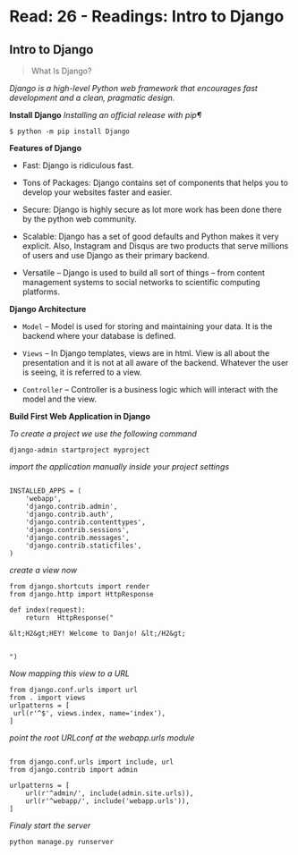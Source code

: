 # Read: 26 - Readings: Intro to Django



## Intro to Django

> What Is Django?

*Django is a high-level Python web framework that encourages fast development and a clean, pragmatic design.*

**Install Django**
*Installing an official release with pip¶*

```
$ python -m pip install Django

```


**Features of Django**
- Fast: Django is ridiculous fast.
- Tons of Packages: Django contains set of components that helps you to develop your websites faster and easier.
- Secure: Django is highly secure as lot more work has been done there by the python web community.

- Scalable: Django has a set of good defaults and Python makes it very explicit. Also, Instagram and Disqus are two products that serve millions of users and use Django as their primary backend.

- Versatile – Django is used to build all sort of things – from content management systems to social networks to scientific computing platforms.

**Django Architecture**

* `Model` –  Model is used for storing and maintaining your data. It is the backend where your database is defined.

* `Views` – In Django templates, views are in html. View is all about the presentation and it is not at all aware of the backend. Whatever the user is seeing, it is referred to a view.

* `Controller` – Controller is a business logic which will interact with the model and the view.


**Build First Web Application in Django**

*To create a project we use the following command*

```
django-admin startproject myproject
```

*import the application manually inside your project settings*

```

INSTALLED_APPS = (
    'webapp',
    'django.contrib.admin',
    'django.contrib.auth',
    'django.contrib.contenttypes',
    'django.contrib.sessions',
    'django.contrib.messages',
    'django.contrib.staticfiles',
)
```

*create a view now*

```
from django.shortcuts import render
from django.http import HttpResponse
 
def index(request):
    return  HttpResponse("
 
&lt;H2&gt;HEY! Welcome to Danjo! &lt;/H2&gt;
 
 
")

```

*Now mapping this view to a URL*

```
from django.conf.urls import url
from . import views
urlpatterns = [
 url(r'^$', views.index, name='index'),
]

```

*point the root URLconf at the webapp.urls module*

```

from django.conf.urls import include, url
from django.contrib import admin
 
urlpatterns = [
    url(r'^admin/', include(admin.site.urls)),
    url(r'^webapp/', include('webapp.urls')),
]
```
*Finaly start the server*
```
python manage.py runserver
```

